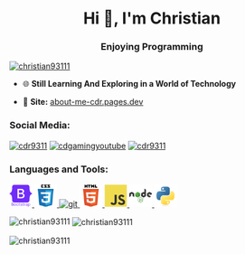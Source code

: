<h1 align="center">Hi 👋, I'm Christian</h1>
<h3 align="center">Enjoying Programming</h3>

<p align="left"> <a href="https://github.com/ryo-ma/github-profile-trophy"><img src="https://github-profile-trophy.vercel.app/?username=christian93111&theme=onestar" alt="christian93111" /></a> </p>

- 🌐 **Still Learning And Exploring in a World of Technology**

- 🔗 **Site:** [about-me-cdr.pages.dev](https://about-me-cdr.pages.dev)

<h3 align="left">Social Media:</h3>
<p align="left">
<a href="https://instagram.com/cdr9311" target="blank"><img align="center" src="https://raw.githubusercontent.com/rahuldkjain/github-profile-readme-generator/master/src/images/icons/Social/instagram.svg" alt="cdr9311" height="30" width="40" /></a>
<a href="https://www.youtube.com/c/cdgamingyoutube" target="blank"><img align="center" src="https://raw.githubusercontent.com/rahuldkjain/github-profile-readme-generator/master/src/images/icons/Social/youtube.svg" alt="cdgamingyoutube" height="30" width="40" /></a> <a href="https://fb.com/cdr9311" target="blank"><img align="center" src="https://raw.githubusercontent.com/rahuldkjain/github-profile-readme-generator/master/src/images/icons/Social/facebook.svg" alt="cdr9311" height="30" width="40" /></a>
</p>

<h3 align="left">Languages and Tools:</h3>
<p align="left"> <a href="https://getbootstrap.com" target="_blank" rel="noreferrer"> <img src="https://raw.githubusercontent.com/devicons/devicon/master/icons/bootstrap/bootstrap-plain-wordmark.svg" alt="bootstrap" width="40" height="40"/> </a> <a href="https://www.w3schools.com/css/" target="_blank" rel="noreferrer"> <img src="https://raw.githubusercontent.com/devicons/devicon/master/icons/css3/css3-original-wordmark.svg" alt="css3" width="40" height="40"/> </a> <a href="https://git-scm.com/" target="_blank" rel="noreferrer"> <img src="https://www.vectorlogo.zone/logos/git-scm/git-scm-icon.svg" alt="git" width="40" height="40"/> </a> <a href="https://www.w3.org/html/" target="_blank" rel="noreferrer"> <img src="https://raw.githubusercontent.com/devicons/devicon/master/icons/html5/html5-original-wordmark.svg" alt="html5" width="40" height="40"/> </a> <a href="https://developer.mozilla.org/en-US/docs/Web/JavaScript" target="_blank" rel="noreferrer"> <img src="https://raw.githubusercontent.com/devicons/devicon/master/icons/javascript/javascript-original.svg" alt="javascript" width="40" height="40"/> </a> <a href="https://nodejs.org" target="_blank" rel="noreferrer"> <img src="https://raw.githubusercontent.com/devicons/devicon/master/icons/nodejs/nodejs-original-wordmark.svg" alt="nodejs" width="40" height="40"/> </a> <a href="https://www.python.org" target="_blank" rel="noreferrer"> <img src="https://raw.githubusercontent.com/devicons/devicon/master/icons/python/python-original.svg" alt="python" width="40" height="40"/> </a> </p>

<p><img align="left" src="https://github-readme-stats.vercel.app/api/top-langs?username=christian93111&theme=transparent&show_icons=true&locale=en&layout=compact" alt="christian93111" /></p>

<p>&nbsp;<img align="center" src="https://github-readme-stats.vercel.app/api?username=christian93111&theme=transparent&show_icons=true&locale=en" alt="christian93111" /></p>

<p><img align="center" src="https://github-readme-streak-stats.herokuapp.com/?user=christian93111&theme=transparent" alt="christian93111" /></p>
